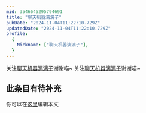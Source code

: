 ```yaml
---
mid: 3546645295794691
title: "聊天机器漓漓子"
pubDate: "2024-11-04T11:22:10.729Z"
updatedDate: "2024-11-04T11:22:10.729Z"
profile:
  {
    Nickname: ["聊天机器漓漓子"],
  }
---
```


关注[聊天机器漓漓子](https://space.bilibili.com/3546645295794691)谢谢喵~ 关注[聊天机器漓漓子](https://space.bilibili.com/3546645295794691)谢谢喵~

## 此条目有待补充
你可以在[这里](https://github.com/Yuhanawa/VTuber.ICU/edit/master/src/content/v/聊天机器漓漓子/index.md)编辑本文
